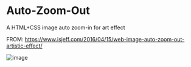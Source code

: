 # Auto-Zoom-Out
A HTML+CSS image auto zoom-in for art effect

FROM:
https://www.isjeff.com/2016/04/15/web-image-auto-zoom-out-artistic-effect/

![image](https://www.isjeff.com/wp-content/uploads/2016/04/01.jpg)

